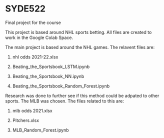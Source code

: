 # SYDE522
Final project for the course

This project is based around NHL sports betting. All files are created to work in the Google Colab Space.

The main project is based around the NHL games. The relavent files are:
  
   1) nhl odds 2021-22.xlsx
   
   2) Beating_the_Sportsbook_LSTM.ipynb
   
   3) Beating_the_Sportsbook_NN.ipynb
   
   4) Beating_the_Sportsbook_Random_Forest.ipynb
   
Research was done to further see if this method could be adpated to other sports. The MLB was chosen. The files related to this are:
  
  1) mlb odds 2021.xlsx
  
  2) Pitchers.xlsx
  
  3) MLB_Random_Forest.ipynb
  
 
